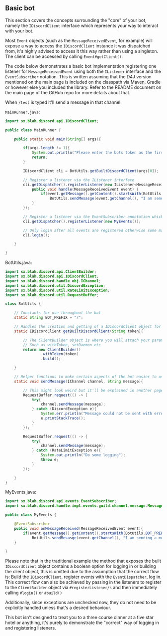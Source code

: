 ## Basic bot

This section covers the concepts surrounding the "core" of your bot, namely the `IDiscordClient` interface which represents your way to interact with your bot.

Most `Event` objects (such as the `MessageReceivedEvent`, for example) will expose a way to access the `IDiscordClient` instance it was dispatched from, it's highly advised to access it this way rather than using a singleton. The client can be accessed by calling `Event#getClient()`.

The code below demonstrates a basic bot implementation registering one listener for `MessageReceivedEvent` using both the `IListener` interface and the `EventSubscriber` notation. This is written assuming that the D4J version mentioned on the main page is included on the classpath via Maven, Gradle or however else you included the library. Refer to the README document on the main page of the GitHub repo for more details about that. 

When `/test` is typed it'll send a message in that channel.

`MainRunner.java`:
```java
import sx.blah.discord.api.IDiscordClient;

public class MainRunner {

    public static void main(String[] args){

        if(args.length != 1){
            System.out.println("Please enter the bots token as the first argument e.g java -jar thisjar.jar tokenhere");
            return;
        }

        IDiscordClient cli = BotUtils.getBuiltDiscordClient(args[0]);

        // Register a listener via the IListener interface
        cli.getDispatcher().registerListener(new IListener<MessageReceivedEvent>() {
            public void handle(MessageReceivedEvent event) {
                if(event.getMessage().getContent().startsWith(BotUtils.BOT_PREFIX + "test"))
                    BotUtils.sendMesasge(event.getChannel(), "I am sending a message from an IListener listener");
            }
        });

        // Register a listener via the EventSubscriber annotation which allows for organisation and delegation of events
        cli.getDispatcher().registerListener(new MyEvents());

        // Only login after all events are registered otherwise some may be missed.
        cli.login();

    }

}
```

BotUtils.java:
```java
import sx.blah.discord.api.ClientBuilder;
import sx.blah.discord.api.IDiscordClient;
import sx.blah.discord.handle.obj.IChannel;
import sx.blah.discord.util.DiscordException;
import sx.blah.discord.util.RateLimitException;
import sx.blah.discord.util.RequestBuffer;

class BotUtils {

    // Constants for use throughout the bot
    static String BOT_PREFIX = "/";

    // Handles the creation and getting of a IDiscordClient object for a token
    static IDiscordClient getBuiltDiscordClient(String token){

        // The ClientBuilder object is where you will attach your params for configuring the instance of your bot.
        // Such as withToken, setDaemon etc
        return new ClientBuilder()
                .withToken(token)
                .build();

    }

    // Helper functions to make certain aspects of the bot easier to use.
    static void sendMesasge(IChannel channel, String message){

        // This might look weird but it'll be explained in another page.
        RequestBuffer.request(() -> {
            try{
                channel.sendMessage(message);
            } catch (DiscordException e){
                System.err.println("Message could not be sent with error: ");
                e.printStackTrace();
            }
        });

        RequestBuffer.request(() -> {
            try{
                channel.sendMessage(message);
            } catch (RateLimitException e){
                System.out.println("Do some logging");
                throw e;
            }
        });

    }
}

```

MyEvents.java:
```java
import sx.blah.discord.api.events.EventSubscriber;
import sx.blah.discord.handle.impl.events.guild.channel.message.MessageReceivedEvent;

public class MyEvents {

    @EventSubscriber
    public void onMessageReceived(MessageReceivedEvent event){
        if(event.getMessage().getContent().startsWith(BotUtils.BOT_PREFIX + "test"))
            BotUtils.sendMesasge(event.getChannel(), "I am sending a message from an EventSubscriber listener");
    }

}
```
Please note that in the traditional example the method that exposes the built `IDiscordClient` object contains a boolean option for logging in or building the client object, this is omitted due to the assumption that the correct flow is: Build the `IDiscordClient`, register events with the `EventDispatcher`, log in. This correct flow can also be achieved by passing in the listeners to register to the `ClientBuilder` object via `#registerListener/s` and then immediately calling `#login()` or `#build()`

Additionally, since exceptions are unchecked now, they do not need to be explicitly handled unless that's a desired behaviour.

This bot isn't designed to treat you to a three course dinner at a five star hotel or anything, it's purely to demonstrate the "correct" way of logging in and registering listeners.
